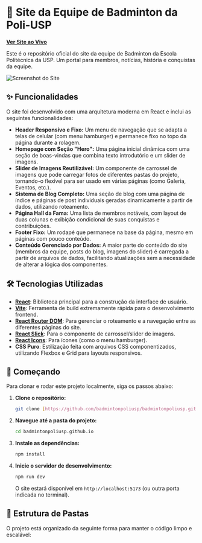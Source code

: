 # 🏸 Site da Equipe de Badminton da Poli-USP

**[Ver Site ao Vivo](https://badmintonpoliusp.github.io/)**

Este é o repositório oficial do site da equipe de Badminton da Escola Politécnica da USP. Um portal para membros, notícias, história e conquistas da equipe.

![Screenshot do Site](https://i.imgur.com/gK967rL.png)

## ✨ Funcionalidades

O site foi desenvolvido com uma arquitetura moderna em React e inclui as seguintes funcionalidades:

* **Header Responsivo e Fixo:** Um menu de navegação que se adapta a telas de celular (com menu hamburger) e permanece fixo no topo da página durante a rolagem.
* **Homepage com Seção "Hero":** Uma página inicial dinâmica com uma seção de boas-vindas que combina texto introdutório e um slider de imagens.
* **Slider de Imagens Reutilizável:** Um componente de carrossel de imagens que pode carregar fotos de diferentes pastas do projeto, tornando-o flexível para ser usado em várias páginas (como Galeria, Eventos, etc.).
* **Sistema de Blog Completo:** Uma seção de blog com uma página de índice e páginas de post individuais geradas dinamicamente a partir de dados, utilizando roteamento.
* **Página Hall da Fama:** Uma lista de membros notáveis, com layout de duas colunas e exibição condicional de suas conquistas e contribuições.
* **Footer Fixo:** Um rodapé que permanece na base da página, mesmo em páginas com pouco conteúdo.
* **Conteúdo Gerenciado por Dados:** A maior parte do conteúdo do site (membros da equipe, posts do blog, imagens do slider) é carregada a partir de arquivos de dados, facilitando atualizações sem a necessidade de alterar a lógica dos componentes.

## 🛠️ Tecnologias Utilizadas

* **[React](https://react.dev/)**: Biblioteca principal para a construção da interface de usuário.
* **[Vite](https://vitejs.dev/)**: Ferramenta de build extremamente rápida para o desenvolvimento frontend.
* **[React Router DOM](https://reactrouter.com/)**: Para gerenciar o roteamento e a navegação entre as diferentes páginas do site.
* **[React Slick](https://react-slick.neostack.com/)**: Para o componente de carrossel/slider de imagens.
* **[React Icons](https://react-icons.github.io/react-icons/)**: Para ícones (como o menu hamburger).
* **CSS Puro**: Estilização feita com arquivos CSS componentizados, utilizando Flexbox e Grid para layouts responsivos.

## 🚀 Começando

Para clonar e rodar este projeto localmente, siga os passos abaixo:

1.  **Clone o repositório:**
    ```bash
    git clone [https://github.com/badmintonpoliusp/badmintonpoliusp.github.io.git](https://github.com/badmintonpoliusp/badmintonpoliusp.github.io.git)
    ```

2.  **Navegue até a pasta do projeto:**
    ```bash
    cd badmintonpoliusp.github.io
    ```

3.  **Instale as dependências:**
    ```bash
    npm install
    ```

4.  **Inicie o servidor de desenvolvimento:**
    ```bash
    npm run dev
    ```
    O site estará disponível em `http://localhost:5173` (ou outra porta indicada no terminal).

## 📁 Estrutura de Pastas

O projeto está organizado da seguinte forma para manter o código limpo e escalável: